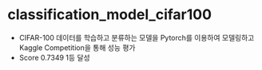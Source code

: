 # classification_model_cifar100
- CIFAR-100 데이터를 학습하고 분류하는 모델을 Pytorch를 이용하여 모델링하고 Kaggle Competition을 통해 성능 평가   
- Score 0.7349 1등 달성
